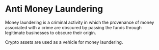 # Anti Money Laundering 

Money laundering is a criminal activity in which the provenance of money associated with a crime are obscured by passing the funds through legitimate businesses to obscure their origin.

Crypto assets are used as a vehicle for money laundering.